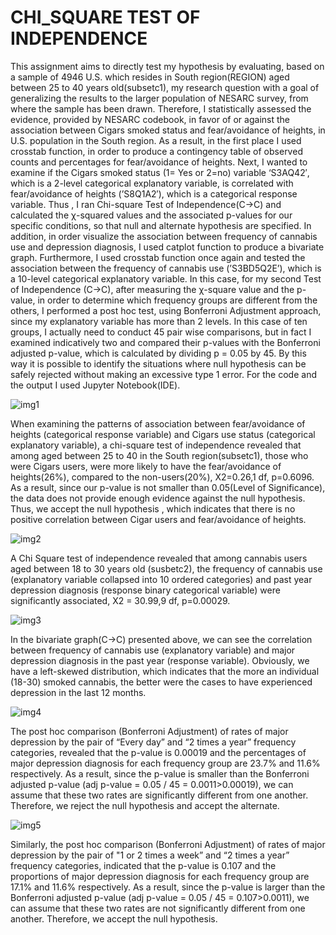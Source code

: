 # CHI_SQUARE TEST OF INDEPENDENCE

This assignment aims to directly test my hypothesis by evaluating, based on a sample of 4946 U.S. which resides in South region(REGION) aged between 25 to 40 years old(subsetc1), my 
research question with a goal of generalizing the results to the larger population of NESARC survey, from where the sample has been drawn. Therefore, I statistically assessed the evidence, 
provided by NESARC codebook, in favor of or against the association between Cigars smoked status and fear/avoidance of heights, in U.S. population in the South region. As a result, in the 
first place I used crosstab function, in order to produce a contingency table of observed counts and percentages for fear/avoidance of heights. Next, I wanted to examine if the Cigars 
smoked status (1= Yes or 2=no) variable ‘S3AQ42′, which is a 2-level categorical explanatory variable, is correlated with fear/avoidance of heights (’S8Q1A2′), which is a categorical 
response variable. Thus , I ran Chi-square Test of Independence(C->C) and calculated the  χ-squared values and the associated p-values for our specific conditions, so that null and 
alternate hypothesis are specified. In addition, in order visualize the association between frequency of cannabis use and depression diagnosis, I used catplot function to produce a 
bivariate graph. Furthermore, I used crosstab function once again and tested the association between the frequency of cannabis use (’S3BD5Q2E’), which is a 10-level categorical explanatory 
variable. In this case, for my second Test of Independence (C->C), after measuring the χ-square value and the p-value, in order to determine which frequency groups are different from the 
others, I performed a post hoc test, using Bonferroni Adjustment approach, since my explanatory variable has more than 2 levels. In this case of ten groups, I actually need to conduct 45 
pair wise comparisons, but in fact I examined indicatively two and compared their p-values with the Bonferroni adjusted p-value, which is calculated by dividing p = 0.05 by 45. By this way 
it is possible to identify the situations where null hypothesis can be safely rejected without making an excessive type 1 error. For the code and the output I used Jupyter Notebook(IDE).

![img1](https://64.media.tumblr.com/532eb794cadc631866a823170d6c59fd/459ea6cb7ded2835-37/s1280x1920/7f31137d9bf850c41d3b9f63c659247048f4e850.png)

When examining the patterns of association between fear/avoidance of heights (categorical response variable) and Cigars use status (categorical explanatory variable), a chi-square test of 
independence revealed that among aged between 25 to 40 in the South region(subsetc1), those who were Cigars users, were more likely to have the fear/avoidance of heights(26%), compared to 
the non-users(20%), X2=0.26,1 df, p=0.6096. As a result, since our p-value is not smaller than 0.05(Level of Significance), the data does not provide enough evidence against the null 
hypothesis. Thus, we accept the null hypothesis , which indicates that there is no positive correlation between Cigar users and fear/avoidance of heights.

![img2](https://64.media.tumblr.com/c20a3ee35b4259a840e2a68a6917c77e/459ea6cb7ded2835-dc/s1280x1920/926f582575f7661056b88d2ca7f5b888771b58f3.png)

A Chi Square test of independence revealed that among cannabis users aged between 18 to 30 years old (susbetc2), the frequency of cannabis use (explanatory variable collapsed into 10 
ordered categories) and past year depression diagnosis (response binary categorical variable) were significantly associated, X2 = 30.99,9 df, p=0.00029.

![img3](https://64.media.tumblr.com/f23452a8814aefc6bc3d46a0bca8a63d/459ea6cb7ded2835-92/s500x750/1e0f2558eeef1e07be687e012e7e316724cd3a63.png)

In the bivariate graph(C->C) presented above, we can see the correlation between frequency of cannabis use (explanatory variable) and major depression diagnosis in the past year (response 
variable). Obviously, we have a left-skewed distribution, which indicates that the more an individual (18-30) smoked cannabis, the better were the cases to have experienced depression in 
the last 12 months.

![img4](https://64.media.tumblr.com/d55cfec04d75b708989d798b04911a8c/459ea6cb7ded2835-ca/s1280x1920/71d629a330cc7123dfc7b4656b895d1810f6c252.png)

The post hoc comparison (Bonferroni Adjustment) of rates of major depression by the pair of “Every day” and “2 times a year” frequency categories, revealed that the p-value is 0.00019 and 
the percentages of major depression diagnosis for each frequency group are 23.7% and 11.6% respectively. As a result, since the p-value is smaller than the Bonferroni adjusted p-value 
(adj p-value = 0.05 / 45 = 0.0011>0.00019), we can assume that these two rates are significantly different from one another. Therefore, we reject the null hypothesis and accept the 
alternate.

![img5](https://64.media.tumblr.com/67c09a7af24c61b27c30183391059574/459ea6cb7ded2835-09/s1280x1920/1604a11b6d220823358f644c0acc280902745695.png)

Similarly, the post hoc comparison (Bonferroni Adjustment) of rates of major depression by the pair of "1 or 2 times a week” and “2 times a year” frequency categories, indicated that the 
p-value is 0.107 and the proportions of major depression diagnosis for each frequency group are 17.1% and 11.6% respectively. As a result, since the p-value is larger than the Bonferroni 
adjusted p-value (adj p-value = 0.05 / 45 = 0.107>0.0011), we can assume that these two rates are not significantly different from one another. Therefore, we accept the null hypothesis.

